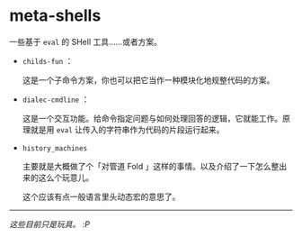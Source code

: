 # meta-shells

一些基于 `eval` 的 SHell 工具……或者方案。

- `childs-fun` ：
  
  这是一个子命令方案，你也可以把它当作一种模块化地规整代码的方案。
  
- `dialec-cmdline` ：
  
  这是一个交互功能。给命令指定问题与如何处理回答的逻辑，它就能工作。原理就是用 `eval` 让传入的字符串作为代码的片段运行起来。
  
- `history_machines`
  
  主要就是大概做了个「对管道 Fold 」这样的事情。以及介绍了一下怎么整出来的这么个玩意儿。
  
  这个应该有点一般语言里头动态宏的意思了。

--------

*这些目前只是玩具。 :P*
